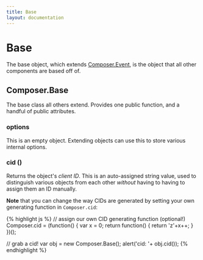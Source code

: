 ```yaml
---
title: Base
layout: documentation
---
```


# Base

The base object, which extends [Composer.Event](/composer.js/docs/event), is the
object that all other components are based off of.

## Composer.Base

The base class all others extend. Provides one public function, and a handful of
public attributes.

### options

This is an empty object. Extending objects can use this to store various
internal options.

### cid ()

Returns the object's *client ID*. This is an auto-assigned string value, used to
distinguish various objects from each other *without* having to having to assign
them an ID manually.

__Note__ that you can change the way CIDs are generated by setting your own
generating function in `Composer.cid`:

{% highlight js %}
// assign our own CID generating function (optional!)
Composer.cid = (function() {
    var x = 0;
    return function() {
        return 'z'+x++;
    }
})();

// grab a cid!
var obj = new Composer.Base();
alert('cid: '+ obj.cid());
{% endhighlight %}
